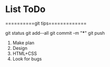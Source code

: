 # List ToDo

==========git tips=============

git status
git add--all
git commit -m "**\***"
git push

1. Make plan
2. Design
3. HTML+CSS
4. Look for bugs
